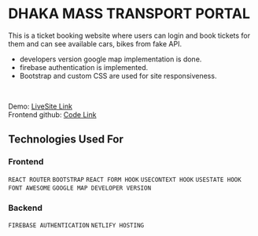 # DHAKA MASS TRANSPORT PORTAL

This is a ticket booking website where users can login and book tickets for them and can see available cars, bikes from fake API.<br/>

- developers version google map implementation is done.
- firebase authentication is implemented. 
- Bootstrap and custom CSS are used for site responsiveness.

<br/>

Demo: [LiveSite Link](https://sad-yalow-c8a063.netlify.app/) <br/>
Frontend github: [Code Link](https://github.com/Samin1615088/dhaka-city-mass-transportation-portal-9/)



## Technologies Used For 

### Frontend
`REACT ROUTER`  `BOOTSTRAP`  `REACT FORM HOOK`  `USECONTEXT HOOK`  `USESTATE HOOK`  `FONT AWESOME` `GOOGLE MAP DEVELOPER VERSION`


###  Backend
`FIREBASE AUTHENTICATION`  `NETLIFY HOSTING`

